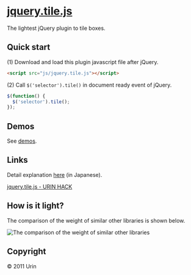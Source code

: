 # [jquery.tile.js](//urin.github.io/jquery.tile.js/)
The lightest jQuery plugin to tile boxes.

## Quick start
(1) Download and load this plugin javascript file after jQuery.  

```html
<script src="js/jquery.tile.js"></script>
```

(2) Call `$('selector').tile()` in document ready event of jQuery.  

```javascript
$(function() {
  $('selector').tile();
});
```

## Demos
See [demos](//urin.github.io/jquery.tile.js/).

## Links
Detail explanation [here](//urin.github.io/posts/2013/release-jquery-tile-js/) (in Japanese).

[jquery.tile.js - URIN HACK](//urin.github.io/posts/2013/release-jquery-tile-js/)

## How is it light?

The comparison of the weight of similar other libraries is shown below.

![The comparison of the weight of similar other libraries](//raw.github.com/wiki/urin/jquery.tile.js/images/size.png "The comparison of the weight of similar other libraries")

## Copyright
&copy; 2011 Urin

